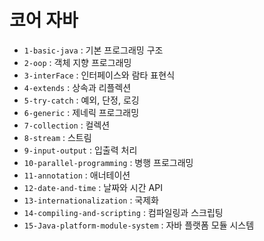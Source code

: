 # 코어 자바 

 * `1-basic-java` : 기본 프로그래밍 구조
 * `2-oop` : 객체 지향 프로그래밍
 * `3-interFace` : 인터페이스와 람타 표현식
 * `4-extends` : 상속과 리플렉션
 * `5-try-catch` : 예외, 단정, 로깅
 * `6-generic` : 제네릭 프로그래밍
 * `7-collection` : 컬렉션
 * `8-stream` : 스트림
 * `9-input-output` : 입출력 처리
 * `10-parallel-programming` : 병행 프로그래밍
 * `11-annotation` : 애너테이션
 * `12-date-and-time` : 날짜와 시간 API
 * `13-internationalization` : 국제화
 * `14-compiling-and-scripting` : 컴파일링과 스크립팅
 * `15-Java-platform-module-system` : 자바 플랫폼 모듈 시스템
